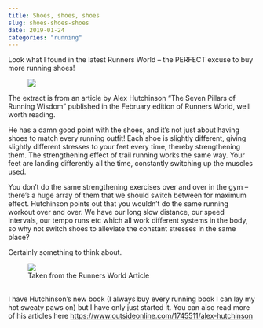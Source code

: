 ```yaml
---
title: Shoes, shoes, shoes
slug: shoes-shoes-shoes
date: 2019-01-24
categories: "running"
---
```


<p>Look what I found in the latest Runners World – the PERFECT excuse to buy more running shoes!</p>



<figure class="wp-block-image .border-image"><img src="https://res.cloudinary.com/dy6grlu8z/image/upload/v1558866470/rmbecp0f3moejzl4thne.png"/></figure>



<p>The extract is from an article by Alex Hutchinson “The Seven Pillars of Running Wisdom” published in the February edition of Runners World, well worth reading.</p>



<p>He has a damn good point with the shoes, and it’s not just about having shoes to match every running outfit! Each shoe is slightly different,  giving slightly different stresses to your feet every time, thereby strengthening them. The strengthening effect of trail running works the same way. Your feet are landing differently all the time, constantly switching up the muscles used.</p>



<p>You don’t do the same strengthening exercises over and over in the gym – there’s a huge array of them that we should switch between for maximum effect. Hutchinson points out that you wouldn’t do the same running workout over and over. We have our long slow distance, our speed intervals, our tempo runs etc which all work different systems in the body, so why not switch shoes to alleviate the constant stresses in the same place?</p>



<p>Certainly something to think about.</p>



<figure class="wp-block-image"><img src="https://res.cloudinary.com/dy6grlu8z/image/upload/v1558866471/zarldcbpdamk7ccmfh6l.png"/><figcaption>Taken from the Runners World Article<br/><br/></figcaption></figure>



<p>I have Hutchinson’s new book (I always buy every running book I can lay my hot sweaty paws on) but I have only just started it.  You can also read more of his articles here <a href="https://www.outsideonline.com/1745511/alex-hutchinson">https://www.outsideonline.com/1745511/alex-hutchinson</a></p>



<p></p>



<p></p>


